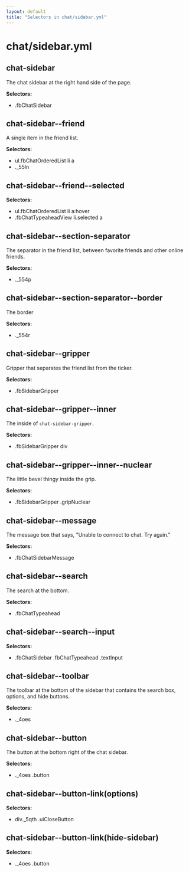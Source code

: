 ```yaml
---
layout: default
title: "Selectors in chat/sidebar.yml"
---
```


# chat/sidebar.yml



## chat-sidebar

The chat sidebar at the right hand side of the page.

__Selectors:__

 * .fbChatSidebar



## chat-sidebar--friend

A single item in the friend list.

__Selectors:__

 * ul.fbChatOrderedList li a
 * .\_55ln



## chat-sidebar--friend--selected

__Selectors:__

 * ul.fbChatOrderedList li a:hover
 * .fbChatTypeaheadView li.selected a



## chat-sidebar--section-separator

The separator in the friend list, between favorite friends and other online friends.

__Selectors:__

 * .\_554p



## chat-sidebar--section-separator--border

The border

__Selectors:__

 * .\_554r



## chat-sidebar--gripper

Gripper that separates the friend list from the ticker.

__Selectors:__

 * .fbSidebarGripper



## chat-sidebar--gripper--inner

The inside of `chat-sidebar-gripper`.

__Selectors:__

 * .fbSidebarGripper div



## chat-sidebar--gripper--inner--nuclear

The little bevel thingy inside the grip.

__Selectors:__

 * .fbSidebarGripper .gripNuclear



## chat-sidebar--message


The message box that says,
"Unable to connect to chat. Try again."


__Selectors:__

 * .fbChatSidebarMessage



## chat-sidebar--search

The search at the bottom.

__Selectors:__

 * .fbChatTypeahead



## chat-sidebar--search--input

__Selectors:__

 * .fbChatSidebar .fbChatTypeahead .textInput



## chat-sidebar--toolbar


The toolbar at the bottom of the sidebar
that contains the search box, options, and hide buttons.


__Selectors:__

 * .\_4oes



## chat-sidebar--button

The button at the bottom right of the chat sidebar.

__Selectors:__

 * .\_4oes .button



## chat-sidebar--button-link(options)

__Selectors:__

 * div.\_5qth .uiCloseButton



## chat-sidebar--button-link(hide-sidebar)

__Selectors:__

 * .\_4oes .button

